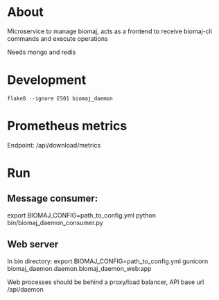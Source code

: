# About

Microservice to manage biomaj, acts as a frontend to receive biomaj-cli commands and execute operations

Needs mongo and redis



# Development

    flake8 --ignore E501 biomaj_daemon

# Prometheus metrics

Endpoint: /api/download/metrics


# Run

## Message consumer:
export BIOMAJ_CONFIG=path_to_config.yml
python bin/biomaj_daemon_consumer.py

## Web server

In bin directory:
export BIOMAJ_CONFIG=path_to_config.yml
gunicorn biomaj_daemon.daemon.biomaj_daemon_web:app

Web processes should be behind a proxy/load balancer, API base url /api/daemon
